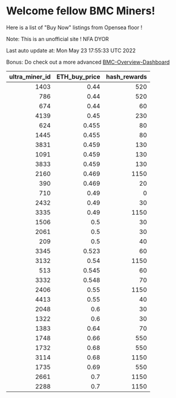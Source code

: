 # Welcome fellow BMC Miners!
Here is a list of "Buy Now" listings from Opensea floor !

Note: This is an unofficial site ! NFA DYOR

Last auto update at: Mon May 23 17:55:33 UTC 2022

Bonus: Do check out a more advanced [BMC-Overview-Dashboard](https://dune.com/defifunk/BMC-Overview-Dashboard)


|   ultra_miner_id |   ETH_buy_price |   hash_rewards |
|-----------------:|----------------:|---------------:|
|             1403 |           0.44  |            520 |
|              786 |           0.44  |            520 |
|              674 |           0.44  |             60 |
|             4139 |           0.45  |            230 |
|              624 |           0.455 |             80 |
|             1445 |           0.455 |             80 |
|             3831 |           0.459 |            130 |
|             1091 |           0.459 |            130 |
|             3833 |           0.459 |            130 |
|             2160 |           0.469 |           1150 |
|              390 |           0.469 |             20 |
|              710 |           0.49  |              0 |
|             2432 |           0.49  |             30 |
|             3335 |           0.49  |           1150 |
|             1506 |           0.5   |             30 |
|             2061 |           0.5   |             30 |
|              209 |           0.5   |             40 |
|             3345 |           0.523 |             60 |
|             3132 |           0.54  |           1150 |
|              513 |           0.545 |             60 |
|             3332 |           0.548 |             70 |
|             2406 |           0.55  |           1150 |
|             4413 |           0.55  |             40 |
|             2048 |           0.6   |             30 |
|             1322 |           0.6   |             30 |
|             1383 |           0.64  |             70 |
|             1748 |           0.66  |            550 |
|             1732 |           0.68  |            550 |
|             3114 |           0.68  |           1150 |
|             1735 |           0.69  |            550 |
|             2661 |           0.7   |           1150 |
|             2288 |           0.7   |           1150 |
